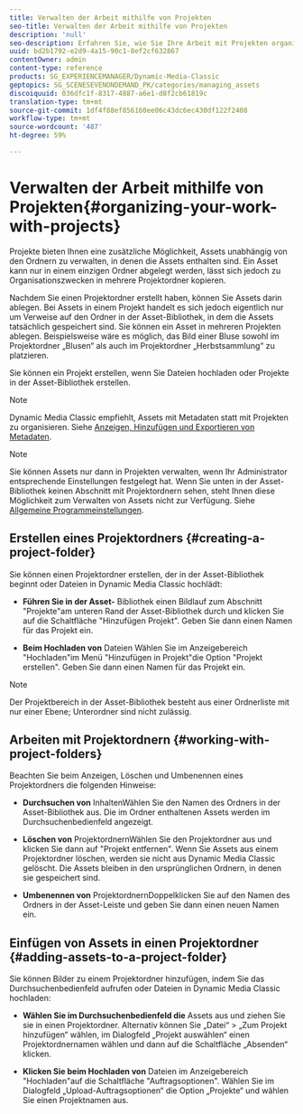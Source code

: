 ```yaml
---
title: Verwalten der Arbeit mithilfe von Projekten
seo-title: Verwalten der Arbeit mithilfe von Projekten
description: 'null'
seo-description: Erfahren Sie, wie Sie Ihre Arbeit mit Projekten organisieren.
uuid: bd2b1792-e2d9-4a15-90c1-8ef2cf632867
contentOwner: admin
content-type: reference
products: SG_EXPERIENCEMANAGER/Dynamic-Media-Classic
geptopics: SG_SCENESEVENONDEMAND_PK/categories/managing_assets
discoiquuid: 036dfc1f-8317-4887-a6e1-d8f2cb61819c
translation-type: tm+mt
source-git-commit: 1df4f88ef856160ee06c43dc6ec430df122f2408
workflow-type: tm+mt
source-wordcount: '487'
ht-degree: 59%

---
```



# Verwalten der Arbeit mithilfe von Projekten{#organizing-your-work-with-projects}

Projekte bieten Ihnen eine zusätzliche Möglichkeit, Assets unabhängig von den Ordnern zu verwalten, in denen die Assets enthalten sind. Ein Asset kann nur in einem einzigen Ordner abgelegt werden, lässt sich jedoch zu Organisationszwecken in mehrere Projektordner kopieren.

Nachdem Sie einen Projektordner erstellt haben, können Sie Assets darin ablegen. Bei Assets in einem Projekt handelt es sich jedoch eigentlich nur um Verweise auf den Ordner in der Asset-Bibliothek, in dem die Assets tatsächlich gespeichert sind. Sie können ein Asset in mehreren Projekten ablegen. Beispielsweise wäre es möglich, das Bild einer Bluse sowohl im Projektordner „Blusen“ als auch im Projektordner „Herbstsammlung“ zu platzieren.

Sie können ein Projekt erstellen, wenn Sie Dateien hochladen oder Projekte in der Asset-Bibliothek erstellen.

>[!NOTE]
>
>Dynamic Media Classic empfiehlt, Assets mit Metadaten statt mit Projekten zu organisieren. Siehe [Anzeigen, Hinzufügen und Exportieren von Metadaten](viewing-adding-exporting-metadata.md).

>[!NOTE]
>
>Sie können Assets nur dann in Projekten verwalten, wenn Ihr Administrator entsprechende Einstellungen festgelegt hat. Wenn Sie unten in der Asset-Bibliothek keinen Abschnitt mit Projektordnern sehen, steht Ihnen diese Möglichkeit zum Verwalten von Assets nicht zur Verfügung. Siehe [Allgemeine Programmeinstellungen](application-setup.md#general-settings).

## Erstellen eines Projektordners  {#creating-a-project-folder}

Sie können einen Projektordner erstellen, der in der Asset-Bibliothek beginnt oder Dateien in Dynamic Media Classic hochlädt:

* **Führen Sie in der Asset-**
Bibliothek einen Bildlauf zum Abschnitt &quot;Projekte&quot;am unteren Rand der Asset-Bibliothek durch und klicken Sie auf die Schaltfläche &quot;Hinzufügen Projekt&quot;. Geben Sie dann einen Namen für das Projekt ein.

* **Beim Hochladen von**
Dateien Wählen Sie im Anzeigebereich &quot;Hochladen&quot;im Menü &quot;Hinzufügen in Projekt&quot;die Option &quot;Projekt erstellen&quot;. Geben Sie dann einen Namen für das Projekt ein.

>[!NOTE]
>
>Der Projektbereich in der Asset-Bibliothek besteht aus einer Ordnerliste mit nur einer Ebene; Unterordner sind nicht zulässig.

## Arbeiten mit Projektordnern  {#working-with-project-folders}

Beachten Sie beim Anzeigen, Löschen und Umbenennen eines Projektordners die folgenden Hinweise:

* **Durchsuchen von**
InhaltenWählen Sie den Namen des Ordners in der Asset-Bibliothek aus. Die im Ordner enthaltenen Assets werden im Durchsuchenbedienfeld angezeigt.

* **Löschen von**
ProjektordnernWählen Sie den Projektordner aus und klicken Sie dann auf &quot;Projekt entfernen&quot;. Wenn Sie Assets aus einem Projektordner löschen, werden sie nicht aus Dynamic Media Classic gelöscht. Die Assets bleiben in den ursprünglichen Ordnern, in denen sie gespeichert sind.

* **Umbenennen von**
ProjektordnernDoppelklicken Sie auf den Namen des Ordners in der Asset-Leiste und geben Sie dann einen neuen Namen ein.

## Einfügen von Assets in einen Projektordner {#adding-assets-to-a-project-folder}

Sie können Bilder zu einem Projektordner hinzufügen, indem Sie das Durchsuchenbedienfeld aufrufen oder Dateien in Dynamic Media Classic hochladen:

* **Wählen Sie im Durchsuchenbedienfeld die**
Assets aus und ziehen Sie sie in einen Projektordner. Alternativ können Sie „Datei“ > „Zum Projekt hinzufügen“ wählen, im Dialogfeld „Projekt auswählen“ einen Projektordnernamen wählen und dann auf die Schaltfläche „Absenden“ klicken.

* **Klicken Sie beim Hochladen von**
Dateien im Anzeigebereich &quot;Hochladen&quot;auf die Schaltfläche &quot;Auftragsoptionen&quot;. Wählen Sie im Dialogfeld „Upload-Auftragsoptionen“ die Option „Projekte“ und wählen Sie einen Projektnamen aus.
